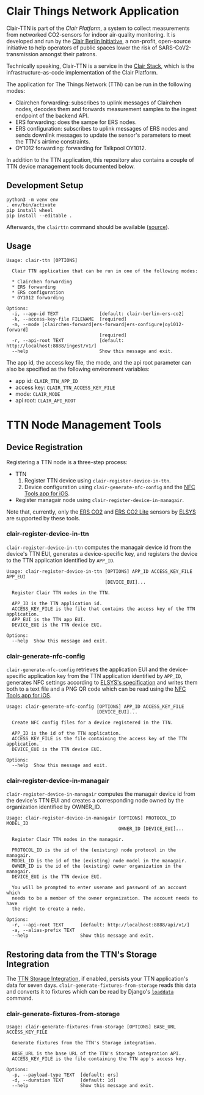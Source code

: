 # Clair Things Network Application

Clair-TTN is part of the _Clair Platform_, a system to collect measurements from networked CO2-sensors for indoor air-quality monitoring. It is developed and run by the [Clair Berlin Initiative](https://clair-berlin.de), a non-profit, open-source initiative to help operators of public spaces lower the risk of SARS-CoV2-transmission amongst their patrons.

Technically speaking, Clair-TTN is a service in the [Clair Stack](https://github.com/ClairBerlin/clair-stack), which is the infrastructure-as-code implementation of the Clair Platform.

The application for The Things Network (TTN) can be run in the following modes:

* Clairchen forwarding: subscribes to uplink messages of Clairchen nodes, decodes them and forwards measurement samples to the ingest endpoint of the backend API.
* ERS forwarding: does the sampe for ERS nodes.
* ERS configuration: subscribes to uplink messages of ERS nodes and sends downlink messages to update the sensor's parameters to meet the TTN's airtime constraints.
* OY1012 forwarding: forwarding for Talkpool OY1012.

In addition to the TTN application, this repository also contains a couple of TTN device management tools documented below.

## Development Setup

```
python3 -m venv env
. env/bin/activate
pip install wheel
pip install --editable .
```

Afterwards, the `clairttn` command should be available ([source](https://click.palletsprojects.com/en/7.x/setuptools/#testing-the-script)).

## Usage

```
Usage: clair-ttn [OPTIONS]

  Clair TTN application that can be run in one of the following modes:

  * Clairchen forwarding
  * ERS forwarding
  * ERS configuration
  * OY1012 forwarding

Options:
  -i, --app-id TEXT               [default: clair-berlin-ers-co2]
  -k, --access-key-file FILENAME  [required]
  -m, --mode [clairchen-forward|ers-forward|ers-configure|oy1012-forward]
                                  [required]
  -r, --api-root TEXT             [default: http://localhost:8888/ingest/v1/]
  --help                          Show this message and exit.
```

The app id, the access key file, the mode, and the api root parameter can also
be specified as the following environment variables:

* app id: `CLAIR_TTN_APP_ID`
* access key: `CLAIR_TTN_ACCESS_KEY_FILE`
* mode: `CLAIR_MODE`
* api root: `CLAIR_API_ROOT`

# TTN Node Management Tools

## Device Registration

Registering a TTN node is a three-step process:

* TTN
  1. Register TTN device using `clair-register-device-in-ttn`.
  2. Device configuration using `clair-generate-nfc-config` and the [NFC Tools app for iOS](https://www.wakdev.com/en/apps/nfc-tools-ios.html).
* Register managair node using `clair-register-device-in-managair`.

Note that, currently, only the [ERS CO2](https://www.elsys.se/en/ers-co2/) and [ERS CO2 Lite](https://www.elsys.se/en/ers-co2-lite/) sensors by [ELSYS](https://www.elsys.se/) are supported by these tools.

### clair-register-device-in-ttn

`clair-register-device-in-ttn` computes the managair device id from the device's TTN EUI, generates a device-specific key, and registers the device to the TTN application identified by `APP_ID`.

```
Usage: clair-register-device-in-ttn [OPTIONS] APP_ID ACCESS_KEY_FILE APP_EUI
                                    [DEVICE_EUI]...

  Register Clair TTN nodes in the TTN.

  APP_ID is the TTN application id.
  ACCESS_KEY_FILE is the file that contains the access key of the TTN application.
  APP_EUI is the TTN app EUI.
  DEVICE_EUI is the TTN device EUI.

Options:
  --help  Show this message and exit.
```

### clair-generate-nfc-config

`clair-generate-nfc-config` retrieves the application EUI and the device-specific application key from the TTN application identified by `APP_ID`, generates NFC settings according to [ELSYS's specification](https://www.elsys.se/en/elsys-nfc-settings-specification/) and writes them both to a text file and a PNG QR code which can be read using the [NFC Tools app for iOS](https://www.wakdev.com/en/apps/nfc-tools-ios.html).

```
Usage: clair-generate-nfc-config [OPTIONS] APP_ID ACCESS_KEY_FILE
                                 [DEVICE_EUI]...

  Create NFC config files for a device registered in the TTN.

  APP_ID is the id of the TTN application.
  ACCESS_KEY_FILE is the file containing the access key of the TTN application.
  DEVICE_EUI is the TTN device EUI.

Options:
  --help  Show this message and exit.
```

### clair-register-device-in-managair

`clair-register-device-in-managair` computes the managair device id from the device's TTN EUI and creates a corresponding node owned by the organization identified by OWNER_ID.

```
Usage: clair-register-device-in-managair [OPTIONS] PROTOCOL_ID MODEL_ID
                                         OWNER_ID [DEVICE_EUI]...

  Register Clair TTN nodes in the managair.

  PROTOCOL_ID is the id of the (existing) node protocol in the managair.
  MODEL_ID is the id of the (existing) node model in the managair.
  OWNER_ID is the id of the (existing) owner organization in the managair.
  DEVICE_EUI is the TTN device EUI.

  You will be prompted to enter usename and password of an account which
  needs to be a member of the owner organization. The account needs to have
  the right to create a node.

Options:
  -r, --api-root TEXT      [default: http://localhost:8888/api/v1/]
  -a, --alias-prefix TEXT
  --help                   Show this message and exit.
```

## Restoring data from the TTN's Storage Integration

The [TTN Storage Integration](https://www.thethingsnetwork.org/docs/applications/storage/), if enabled, persists your TTN application's data for seven days. `clair-generate-fixtures-from-storage` reads this data and converts it to fixtures which can be read by Django's [`loaddata`](https://docs.djangoproject.com/en/3.1/ref/django-admin/#loaddata) command.

### clair-generate-fixtures-from-storage

```
Usage: clair-generate-fixtures-from-storage [OPTIONS] BASE_URL ACCESS_KEY_FILE

  Generate fixtures from the TTN's Storage integration.

  BASE_URL is the base URL of the TTN's Storage integration API.
  ACCESS_KEY_FILE is the file containing the TTN app's access key.

Options:
  -p, --payload-type TEXT  [default: ers]
  -d, --duration TEXT      [default: 1d]
  --help                   Show this message and exit.
```
